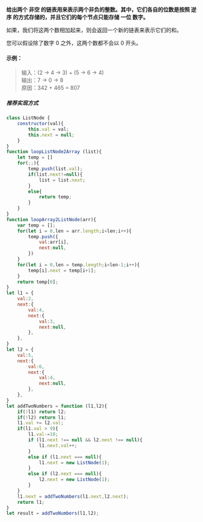 **给出两个 非空 的链表用来表示两个非负的整数。其中，它们各自的位数是按照 逆序 的方式存储的，并且它们的每个节点只能存储 一位 数字。**

如果，我们将这两个数相加起来，则会返回一个新的链表来表示它们的和。

您可以假设除了数字 0 之外，这两个数都不会以 0 开头。

#### 示例：

>输入：(2 -> 4 -> 3) + (5 -> 6 -> 4)  
>输出：7 -> 0 -> 8  
>原因：342 + 465 = 807  

##### 推荐实现方式
```javascript
class ListNode {
    constructor(val){
        this.val = val;
        this.next = null;
    }
}
function loopListNode2Array (list){
    let temp = []
    for(;;){
        temp.push(list.val);
        if(list.next!=null){
            list = list.next;
        }
        else{
            return temp;
        }
    }
}
function loopArray2ListNode(arr){
    var temp = [];
    for(let i = 0,len = arr.length;i<len;i++){
        temp.push({
            val:arr[i],
            next:null,
        })
    }
    for(let i = 0,len = temp.length;i<len-1;i++){
        temp[i].next = temp[i+1];
    }
    return temp[0];
}
let l1 = {
    val:2,
    next:{
        val:4,
        next:{
            val:3,
            next:null,
        },
    },
}
let l2 = {
    val:5,
    next:{
        val:6,
        next:{
            val:4,
            next:null,
        },
    },
}
let addTwoNumbers = function (l1,l2){
    if(!l1) return l2;
    if(!l2) return l1;
    l1.val += l2.val;
    if(l1.val > 9){
        l1.val-=10;
        if (l1.next !== null && l2.next !== null){
            l1.next.val++;
        }
        else if (l1.next === null){
            l1.next = new ListNode(1);
        }
        else if (l2.next === null){
            l2.next = new ListNode(1);
        }
    }
    l1.next = addTwoNumbers(l1.next,l2.next);
    return l1;
}
let result = addTwoNumbers(l1,l2);
```